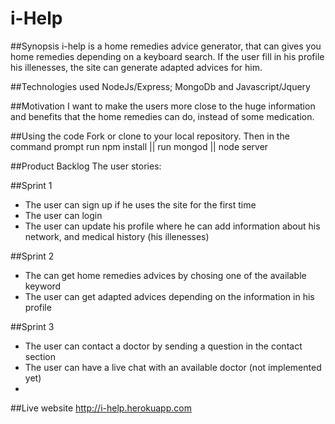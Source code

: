 # i-Help

##Synopsis
i-help is a home remedies advice generator, that can gives you home remedies depending on a keyboard search. If the user fill in his profile 
his illenesses, the site can generate adapted advices for him.

##Technologies used
NodeJs/Express; MongoDb and Javascript/Jquery

##Motivation
I want to make the users more close to the huge information and benefits that the home remedies can do, instead of some medication.

##Using the code
Fork or clone to your local repository. Then in the command prompt run npm install || run mongod || node server

##Product Backlog
The user stories: 

  ##Sprint 1
   - The user can sign up if he uses the site for the first time
   - The user can login
   - The user can update his profile where he can add information about his network, and medical history (his illenesses)
  
  ##Sprint 2
   - The can get home remedies advices by chosing one of the available keyword
   - The user can get adapted advices depending on the information in his profile
  
  ##Sprint 3
   - The user can contact a doctor by sending a question in the contact section
   - The user can have a live chat with an available doctor (not implemented yet)
   -

##Live website 
 http://i-help.herokuapp.com
